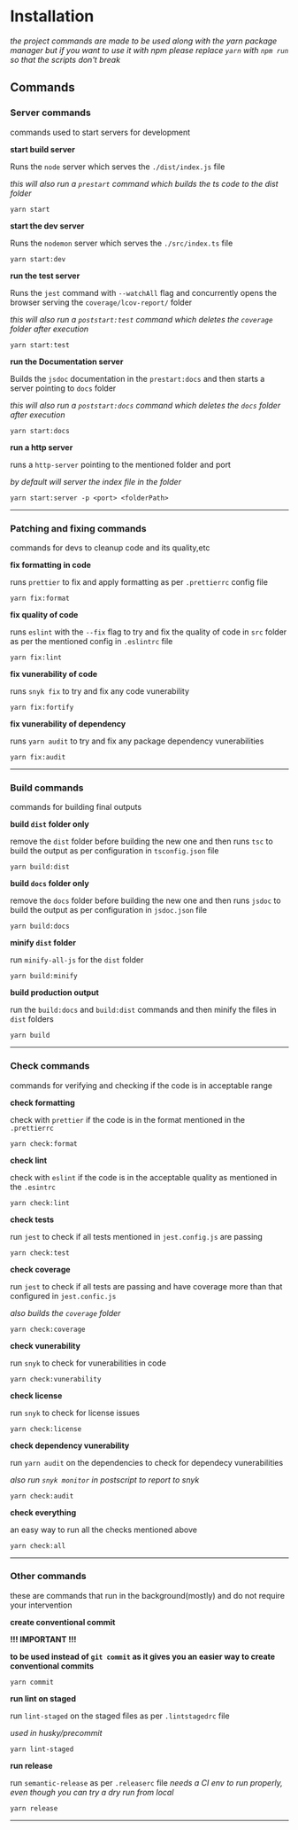 # Installation

_the project commands are made to be used along with the yarn package manager but if you want to use it with npm please replace `yarn` with `npm run` so that the scripts don't break_

## Commands

### **Server commands**

commands used to start servers for development

**start build server**

Runs the `node` server which serves the `./dist/index.js` file

_this will also run a `prestart` command which builds the ts code to the dist folder_

```
yarn start
```

**start the dev server**

Runs the `nodemon` server which serves the `./src/index.ts` file

```
yarn start:dev
```

**run the test server**

Runs the `jest` command with `--watchAll` flag and concurrently opens the browser serving the `coverage/lcov-report/` folder

_this will also run a `poststart:test` command which deletes the `coverage` folder after execution_

```
yarn start:test
```

**run the Documentation server**

Builds the `jsdoc` documentation in the `prestart:docs` and then starts a server pointing to `docs` folder

_this will also run a `poststart:docs` command which deletes the `docs` folder after execution_

```
yarn start:docs
```

**run a http server**

runs a `http-server` pointing to the mentioned folder and port

_by default will server the index file in the folder_

```
yarn start:server -p <port> <folderPath>
```

---

### **Patching and fixing commands**

commands for devs to cleanup code and its quality,etc

**fix formatting in code**

runs `prettier` to fix and apply formatting as per `.prettierrc` config file

```
yarn fix:format
```

**fix quality of code**

runs `eslint` with the `--fix` flag to try and fix the quality of code in `src` folder as per the mentioned config in `.eslintrc` file

```
yarn fix:lint
```

**fix vunerability of code**

runs `snyk fix` to try and fix any code vunerability

```
yarn fix:fortify
```

**fix vunerability of dependency**

runs `yarn audit` to try and fix any package dependency vunerabilities

```
yarn fix:audit
```

---

### **Build commands**

commands for building final outputs

**build `dist` folder only**

remove the `dist` folder before building the new one and then runs `tsc` to build the output as per configuration in `tsconfig.json` file

```
yarn build:dist
```

**build `docs` folder only**

remove the `docs` folder before building the new one and then runs `jsdoc` to build the output as per configuration in `jsdoc.json` file

```
yarn build:docs
```

**minify `dist` folder**

run `minify-all-js` for the `dist` folder

```
yarn build:minify
```

**build production output**

run the `build:docs` and `build:dist` commands and then minify the files in `dist` folders

```
yarn build
```

---

### **Check commands**

commands for verifying and checking if the code is in acceptable range

**check formatting**

check with `prettier` if the code is in the format mentioned in the `.prettierrc`

```
yarn check:format
```

**check lint**

check with `eslint` if the code is in the acceptable quality as mentioned in the `.esintrc`

```
yarn check:lint
```

**check tests**

run `jest` to check if all tests mentioned in `jest.config.js` are passing

```
yarn check:test
```

**check coverage**

run `jest` to check if all tests are passing and have coverage more than that configured in `jest.confic.js`

_also builds the `coverage` folder_

```
yarn check:coverage
```

**check vunerability**

run `snyk` to check for vunerabilities in code

```
yarn check:vunerability
```

**check license**

run `snyk` to check for license issues

```
yarn check:license
```

**check dependency vunerability**

run `yarn audit` on the dependencies to check for dependecy vunerabilities

_also run `snyk monitor` in postscript to report to snyk_

```
yarn check:audit
```

**check everything**

an easy way to run all the checks mentioned above

```
yarn check:all
```

---

### **Other commands**

these are commands that run in the background(mostly) and do not require your intervention

**create conventional commit**

**!!! IMPORTANT !!!**

**to be used instead of `git commit` as it gives you an easier way to create conventional commits**

```
yarn commit
```

**run lint on staged**

run `lint-staged` on the staged files as per `.lintstagedrc` file

_used in husky/precommit_

```
yarn lint-staged
```

**run release**

run `semantic-release` as per `.releaserc` file
_needs a CI env to run properly, even though you can try a dry run from local_

```
yarn release
```

---
